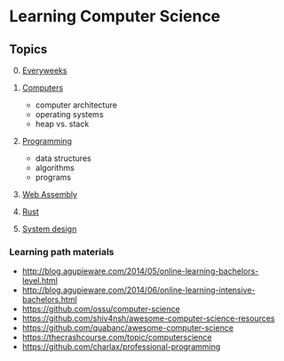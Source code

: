 # Learning Computer Science

## Topics

0. [Everyweeks](./00-everyweeks/)
1. [Computers](./01-computers/)
    - computer architecture
    - operating systems
    - heap vs. stack
2. [Programming](./02-programming/)
    - data structures
    - algorithms
    - programs
    
3. [Web Assembly](./03-web-assembly/)
4. [Rust](./04-rust/)
5. [System design](./05-system-design)

### Learning path materials

- http://blog.agupieware.com/2014/05/online-learning-bachelors-level.html
- http://blog.agupieware.com/2014/06/online-learning-intensive-bachelors.html
- https://github.com/ossu/computer-science
- https://github.com/shiv4nsh/awesome-computer-science-resources
- https://github.com/quabanc/awesome-computer-science
- https://thecrashcourse.com/topic/computerscience
- https://github.com/charlax/professional-programming
